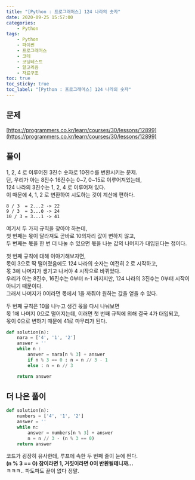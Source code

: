```yaml
---
title: "[Python : 프로그래머스] 124 나라의 숫자"
date: 2020-09-25 15:57:00
categories:
    - Python
tags:
    - Python
    - 파이썬
    - 프로그래머스
    - 코테
    - 코딩테스트
    - 알고리즘
    - 자료구조
toc: true
toc_sticky: true
toc_label: "[Python : 프로그래머스] 124 나라의 숫자"
---
```

## 문제
[https://programmers.co.kr/learn/courses/30/lessons/12899](https://programmers.co.kr/learn/courses/30/lessons/12899)
## 풀이
1, 2, 4 로 이루어진 3진수 숫자로 10진수를 변환시키는 문제.  
단, 우리가 아는 8진수 16진수는 0~7, 0~15로 이루어져있는데,  
124 나라의 3진수는 1, 2, 4 로 이루어져 있다.  
이 때문에 4, 1, 2 로 변환하여 시도하는 것이 계산에 편하다.  
  
```
8 / 3  = 2...2 -> 22
9 / 3  = 3...0 -> 24
10 / 3 = 3...1 -> 41
```
여기서 두 가지 규칙을 찾아야 하는데,  
첫 번째는 몫이 달라져도 곧바로 10의자리 값이 변하지 않고,  
두 번째는 몫을 한 번 더 나눌 수 있으면 몫을 나눈 값의 나머지가 대입된다는 점이다.  
  
첫 번째 규칙에 대해 이야기해보자면,  
몫이 3으로 딱 떨어졌음에도 124 나라의 숫자는 여전히 2 로 시작하고,  
몫 3에 나머지가 생기고 나서야 4 시작으로 바뀌었다.  
우리가 아는 8진수, 16진수는 0부터 n-1 까지지만, 124 나라의 3진수는 0부터 시작이 아니기 때문이다.  
그래서 나머지가 0이라면 몫에서 1을 까줘야 원하는 값을 얻을 수 있다.  
  
두 번째 규칙은 10을 나누고 생긴 몫을 다시 나눠보면  
몫 1에 나머지 0으로 떨어지는데, 이러면 첫 번째 규칙에 의해 결국 4가 대입되고,  
몫이 0으로 변하기 때문에 41로 마무리가 된다.  
  
```python
def solution(n):
    nara = ['4', '1', '2']
    answer = ''
    while n :
        answer = nara[n % 3] + answer
        if n % 3 == 0 : n = n // 3 - 1
        else : n = n // 3

    return answer
```
## 더 나은 풀이
```python
def solution(n):
    numbers = ['4', '1', '2']
    answer = ''
    while n:
        answer = numbers[n % 3] + answer
        n = n // 3 - (n % 3 == 0)
    return answer
```
코드가 굉장히 유사한데, 루프에 속한 두 번째 줄이 눈에 띈다.  
**(n % 3 == 0) 참이라면 1, 거짓이라면 0이 반환될테니까...**  
ㅋㅋㅋ.. 파도파도 끝이 없다 정말.  
